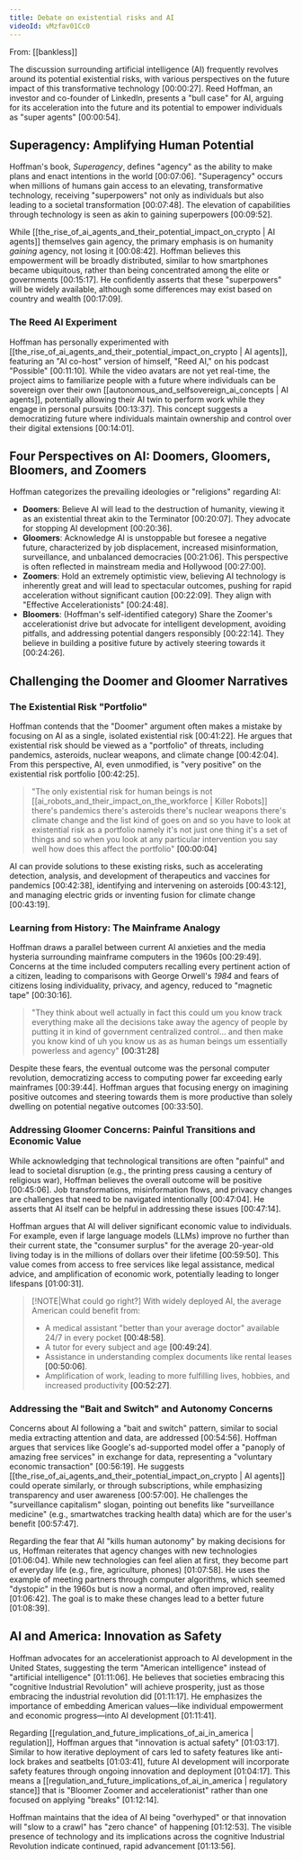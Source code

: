 ```yaml
---
title: Debate on existential risks and AI
videoId: vMzfav01Cc0
---
```


From: [[bankless]] <br/> 

The discussion surrounding artificial intelligence (AI) frequently revolves around its potential existential risks, with various perspectives on the future impact of this transformative technology <a class="yt-timestamp" data-t="00:00:27">[00:00:27]</a>. Reed Hoffman, an investor and co-founder of LinkedIn, presents a "bull case" for AI, arguing for its acceleration into the future and its potential to empower individuals as "super agents" <a class="yt-timestamp" data-t="00:00:54">[00:00:54]</a>.

## Superagency: Amplifying Human Potential

Hoffman's book, *Superagency*, defines "agency" as the ability to make plans and enact intentions in the world <a class="yt-timestamp" data-t="00:07:06">[00:07:06]</a>. "Superagency" occurs when millions of humans gain access to an elevating, transformative technology, receiving "superpowers" not only as individuals but also leading to a societal transformation <a class="yt-timestamp" data-t="00:07:48">[00:07:48]</a>. The elevation of capabilities through technology is seen as akin to gaining superpowers <a class="yt-timestamp" data-t="00:09:52">[00:09:52]</a>.

While [[the_rise_of_ai_agents_and_their_potential_impact_on_crypto | AI agents]] themselves gain agency, the primary emphasis is on humanity *gaining* agency, not losing it <a class="yt-timestamp" data-t="00:08:42">[00:08:42]</a>. Hoffman believes this empowerment will be broadly distributed, similar to how smartphones became ubiquitous, rather than being concentrated among the elite or governments <a class="yt-timestamp" data-t="00:15:17">[00:15:17]</a>. He confidently asserts that these "superpowers" will be widely available, although some differences may exist based on country and wealth <a class="yt-timestamp" data-t="00:17:09">[00:17:09]</a>.

### The Reed AI Experiment

Hoffman has personally experimented with [[the_rise_of_ai_agents_and_their_potential_impact_on_crypto | AI agents]], featuring an "AI co-host" version of himself, "Reed AI," on his podcast "Possible" <a class="yt-timestamp" data-t="00:11:10">[00:11:10]</a>. While the video avatars are not yet real-time, the project aims to familiarize people with a future where individuals can be sovereign over their own [[autonomous_and_selfsovereign_ai_concepts | AI agents]], potentially allowing their AI twin to perform work while they engage in personal pursuits <a class="yt-timestamp" data-t="00:13:37">[00:13:37]</a>. This concept suggests a democratizing future where individuals maintain ownership and control over their digital extensions <a class="yt-timestamp" data-t="00:14:01">[00:14:01]</a>.

## Four Perspectives on AI: Doomers, Gloomers, Bloomers, and Zoomers

Hoffman categorizes the prevailing ideologies or "religions" regarding AI:

*   **Doomers**: Believe AI will lead to the destruction of humanity, viewing it as an existential threat akin to the Terminator <a class="yt-timestamp" data-t="00:20:07">[00:20:07]</a>. They advocate for stopping AI development <a class="yt-timestamp" data-t="00:20:36">[00:20:36]</a>.
*   **Gloomers**: Acknowledge AI is unstoppable but foresee a negative future, characterized by job displacement, increased misinformation, surveillance, and unbalanced democracies <a class="yt-timestamp" data-t="00:20:41">[00:21:06]</a>. This perspective is often reflected in mainstream media and Hollywood <a class="yt-timestamp" data-t="00:27:00">[00:27:00]</a>.
*   **Zoomers**: Hold an extremely optimistic view, believing AI technology is inherently great and will lead to spectacular outcomes, pushing for rapid acceleration without significant caution <a class="yt-timestamp" data-t="00:21:42">[00:22:09]</a>. They align with "Effective Accelerationists" <a class="yt-timestamp" data-t="00:24:48">[00:24:48]</a>.
*   **Bloomers**: (Hoffman's self-identified category) Share the Zoomer's accelerationist drive but advocate for intelligent development, avoiding pitfalls, and addressing potential dangers responsibly <a class="yt-timestamp" data-t="00:22:14">[00:22:14]</a>. They believe in building a positive future by actively steering towards it <a class="yt-timestamp" data-t="00:24:26">[00:24:26]</a>.

## Challenging the Doomer and Gloomer Narratives

### The Existential Risk "Portfolio"

Hoffman contends that the "Doomer" argument often makes a mistake by focusing on AI as a single, isolated existential risk <a class="yt-timestamp" data-t="00:41:22">[00:41:22]</a>. He argues that existential risk should be viewed as a "portfolio" of threats, including pandemics, asteroids, nuclear weapons, and climate change <a class="yt-timestamp" data-t="00:42:04">[00:42:04]</a>. From this perspective, AI, even unmodified, is "very positive" on the existential risk portfolio <a class="yt-timestamp" data-t="00:42:25">[00:42:25]</a>.

> "The only existential risk for human beings is not [[ai_robots_and_their_impact_on_the_workforce | Killer Robots]] there's pandemics there's asteroids there's nuclear weapons there's climate change and the list kind of goes on and so you have to look at existential risk as a portfolio namely it's not just one thing it's a set of things and so when you look at any particular intervention you say well how does this affect the portfolio" <a class="yt-timestamp" data-t="00:00:04">[00:00:04]</a>

AI can provide solutions to these existing risks, such as accelerating detection, analysis, and development of therapeutics and vaccines for pandemics <a class="yt-timestamp" data-t="00:42:38">[00:42:38]</a>, identifying and intervening on asteroids <a class="yt-timestamp" data-t="00:43:12">[00:43:12]</a>, and managing electric grids or inventing fusion for climate change <a class="yt-timestamp" data-t="00:43:19">[00:43:19]</a>.

### Learning from History: The Mainframe Analogy

Hoffman draws a parallel between current AI anxieties and the media hysteria surrounding mainframe computers in the 1960s <a class="yt-timestamp" data-t="00:29:49">[00:29:49]</a>. Concerns at the time included computers recalling every pertinent action of a citizen, leading to comparisons with George Orwell's *1984* and fears of citizens losing individuality, privacy, and agency, reduced to "magnetic tape" <a class="yt-timestamp" data-t="00:30:16">[00:30:16]</a>.

> "They think about well actually in fact this could um you know track everything make all the decisions take away the agency of people by putting it in kind of government centralized control... and then make you know kind of uh you know us as as human beings um essentially powerless and agency" <a class="yt-timestamp" data-t="00:31:28">[00:31:28]</a>

Despite these fears, the eventual outcome was the personal computer revolution, democratizing access to computing power far exceeding early mainframes <a class="yt-timestamp" data-t="00:39:44">[00:39:44]</a>. Hoffman argues that focusing energy on imagining positive outcomes and steering towards them is more productive than solely dwelling on potential negative outcomes <a class="yt-timestamp" data-t="00:33:50">[00:33:50]</a>.

### Addressing Gloomer Concerns: Painful Transitions and Economic Value

While acknowledging that technological transitions are often "painful" and lead to societal disruption (e.g., the printing press causing a century of religious war), Hoffman believes the overall outcome will be positive <a class="yt-timestamp" data-t="00:45:06">[00:45:06]</a>. Job transformations, misinformation flows, and privacy changes are challenges that need to be navigated intentionally <a class="yt-timestamp" data-t="00:47:04">[00:47:04]</a>. He asserts that AI itself can be helpful in addressing these issues <a class="yt-timestamp" data-t="00:47:14">[00:47:14]</a>.

Hoffman argues that AI will deliver significant economic value to individuals. For example, even if large language models (LLMs) improve no further than their current state, the "consumer surplus" for the average 20-year-old living today is in the millions of dollars over their lifetime <a class="yt-timestamp" data-t="00:59:50">[00:59:50]</a>. This value comes from access to free services like legal assistance, medical advice, and amplification of economic work, potentially leading to longer lifespans <a class="yt-timestamp" data-t="01:00:31">[01:00:31]</a>.

> [!NOTE|What could go right?]
> With widely deployed AI, the average American could benefit from:
> *   A medical assistant "better than your average doctor" available 24/7 in every pocket <a class="yt-timestamp" data-t="00:48:58">[00:48:58]</a>.
> *   A tutor for every subject and age <a class="yt-timestamp" data-t="00:49:24">[00:49:24]</a>.
> *   Assistance in understanding complex documents like rental leases <a class="yt-timestamp" data-t="00:50:06">[00:50:06]</a>.
> *   Amplification of work, leading to more fulfilling lives, hobbies, and increased productivity <a class="yt-timestamp" data-t="00:52:27">[00:52:27]</a>.

### Addressing the "Bait and Switch" and Autonomy Concerns

Concerns about AI following a "bait and switch" pattern, similar to social media extracting attention and data, are addressed <a class="yt-timestamp" data-t="00:54:56">[00:54:56]</a>. Hoffman argues that services like Google's ad-supported model offer a "panoply of amazing free services" in exchange for data, representing a "voluntary economic transaction" <a class="yt-timestamp" data-t="00:56:19">[00:56:19]</a>. He suggests [[the_rise_of_ai_agents_and_their_potential_impact_on_crypto | AI agents]] could operate similarly, or through subscriptions, while emphasizing transparency and user awareness <a class="yt-timestamp" data-t="00:57:00">[00:57:00]</a>. He challenges the "surveillance capitalism" slogan, pointing out benefits like "surveillance medicine" (e.g., smartwatches tracking health data) which are for the user's benefit <a class="yt-timestamp" data-t="00:57:47">[00:57:47]</a>.

Regarding the fear that AI "kills human autonomy" by making decisions for us, Hoffman reiterates that agency changes with new technologies <a class="yt-timestamp" data-t="01:06:04">[01:06:04]</a>. While new technologies can feel alien at first, they become part of everyday life (e.g., fire, agriculture, phones) <a class="yt-timestamp" data-t="01:07:58">[01:07:58]</a>. He uses the example of meeting partners through computer algorithms, which seemed "dystopic" in the 1960s but is now a normal, and often improved, reality <a class="yt-timestamp" data-t="01:06:42">[01:06:42]</a>. The goal is to make these changes lead to a better future <a class="yt-timestamp" data-t="01:08:39">[01:08:39]</a>.

## AI and America: Innovation as Safety

Hoffman advocates for an accelerationist approach to AI development in the United States, suggesting the term "American intelligence" instead of "artificial intelligence" <a class="yt-timestamp" data-t="01:11:06">[01:11:06]</a>. He believes that societies embracing this "cognitive Industrial Revolution" will achieve prosperity, just as those embracing the industrial revolution did <a class="yt-timestamp" data-t="01:11:17">[01:11:17]</a>. He emphasizes the importance of embedding American values—like individual empowerment and economic progress—into AI development <a class="yt-timestamp" data-t="01:11:41">[01:11:41]</a>.

Regarding [[regulation_and_future_implications_of_ai_in_america | regulation]], Hoffman argues that "innovation is actual safety" <a class="yt-timestamp" data-t="01:03:17">[01:03:17]</a>. Similar to how iterative deployment of cars led to safety features like anti-lock brakes and seatbelts <a class="yt-timestamp" data-t="01:03:41">[01:03:41]</a>, future AI development will incorporate safety features through ongoing innovation and deployment <a class="yt-timestamp" data-t="01:04:17">[01:04:17]</a>. This means a [[regulation_and_future_implications_of_ai_in_america | regulatory stance]] that is "Bloomer Zoomer and accelerationist" rather than one focused on applying "breaks" <a class="yt-timestamp" data-t="01:12:14">[01:12:14]</a>.

Hoffman maintains that the idea of AI being "overhyped" or that innovation will "slow to a crawl" has "zero chance" of happening <a class="yt-timestamp" data-t="01:12:53">[01:12:53]</a>. The visible presence of technology and its implications across the cognitive Industrial Revolution indicate continued, rapid advancement <a class="yt-timestamp" data-t="01:13:56">[01:13:56]</a>.